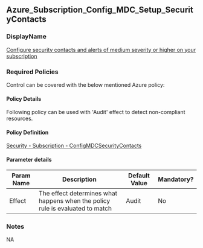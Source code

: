 ## Azure_Subscription_Config_MDC_Setup_SecurityContacts

### DisplayName 
[Configure security contacts and alerts of medium severity or higher on your subscription](../../../Control%20coverage/Feature/SubscriptionCore.md#Azure_Subscription_Config_MDC_Setup_SecurityContacts)

### Required Policies
Control can be covered with the below mentioned Azure policy:

#### Policy Details

Following policy can be used with 'Audit' effect to detect non-compliant resources.

#### Policy Definition
[Security - Subscription - ConfigMDCSecurityContacts](./Security%20-%20Subscription%20-%20ConfigMDCSecurityContacts)

#### Parameter details

|Param Name|Description|Default Value|Mandatory?
|----|----|----|----|
| Effect | The effect determines what happens when the policy rule is evaluated to match| Audit |No |


### Notes
NA